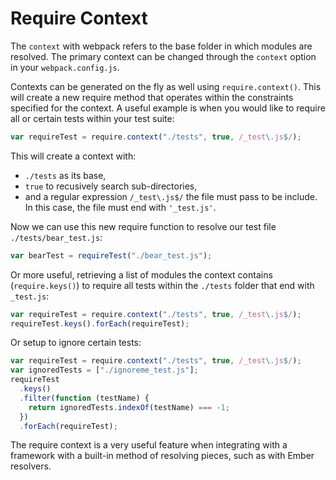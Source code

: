 # Require Context

The `context` with webpack refers to the base folder in which modules are resolved. The primary context can be changed through the `context` option in your `webpack.config.js`.

Contexts can be generated on the fly as well using `require.context()`. This will create a new require method that operates within the constraints specified for the context. A useful example is when you would like to require all or certain tests within your test suite:

```js
var requireTest = require.context("./tests", true, /_test\.js$/);
```

This will create a context with:

- `./tests` as its base,
- `true` to recusively search sub-directories,
- and a regular expression `/_test\.js$/` the file must pass to be include. In this case, the file must end with `'_test.js'`.

Now we can use this new require function to resolve our test file `./tests/bear_test.js`:

```js
var bearTest = requireTest("./bear_test.js");
```

Or more useful, retrieving a list of modules the context contains (`require.keys()`) to require all tests within the `./tests` folder that end with `_test.js`:

```js
var requireTest = require.context("./tests", true, /_test\.js$/);
requireTest.keys().forEach(requireTest);
```

Or setup to ignore certain tests:

```js
var requireTest = require.context("./tests", true, /_test\.js$/);
var ignoredTests = ["./ignoreme_test.js"];
requireTest
  .keys()
  .filter(function (testName) {
    return ignoredTests.indexOf(testName) === -1;
  })
  .forEach(requireTest);
```

The require context is a very useful feature when integrating with a framework with a built-in method of resolving pieces, such as with Ember resolvers.
